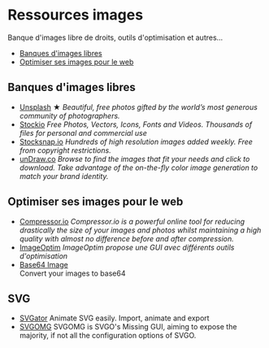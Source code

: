 # Ressources images
Banque d'images libre de droits, outils d'optimisation et autres...
- [Banques d'images libres](#banques-dimages-libres)
- [Optimiser ses images pour le web](#optimiser-ses-images-pour-le-web)

## Banques d'images libres
- [Unsplash](https://unsplash.com) ★
*Beautiful, free photos gifted by the world’s most generous community of photographers.*
- [Stockio](https://www.stockio.com)
*Free Photos, Vectors, Icons, Fonts and Videos. Thousands of files for personal and commercial use*
- [Stocksnap.io](https://stocksnap.io)
*Hundreds of high resolution images added weekly. Free from copyright restrictions.*
- [unDraw.co](https://undraw.co/illustrations)
*Browse to find the images that fit your needs and click to download. Take advantage of the on-the-fly color image generation to match your brand identity.*

## Optimiser ses images pour le web
- [Compressor.io](https://compressor.io)
*Compressor.io is a powerful online tool for reducing drastically the size of your images and photos whilst maintaining a high quality with almost no difference before and after compression.*
- [ImageOptim](https://imageoptim.com/fr)
*ImageOptim propose une GUI avec différents outils d'optimisation*
- [Base64 Image](https://www.base64-image.de)  
Convert your images to base64

## SVG
- [SVGator](https://www.svgator.com)
Animate SVG easily. Import, animate and export
- [SVGOMG](https://jakearchibald.github.io/svgomg/)
SVGOMG is SVGO's Missing GUI, aiming to expose the majority, if not all the configuration options of SVGO.

